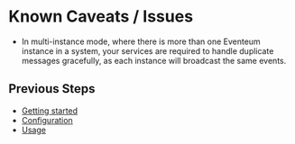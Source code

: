 # Known Caveats / Issues

* In multi-instance mode, where there is more than one Eventeum instance in a system, your services are required to
  handle duplicate messages gracefully, as each instance will broadcast the same events.

## Previous Steps

- [Getting started](getting_started.md)
- [Configuration](configuration.md)
- [Usage](usage.md)
